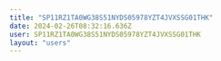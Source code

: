 ```yaml
---
title: "SP11RZ1TA0WG38S51NYDS05978YZT4JVXSSG01THK"
date: 2024-02-26T08:32:16.636Z
user: SP11RZ1TA0WG38S51NYDS05978YZT4JVXSSG01THK
layout: "users"
---
```

    